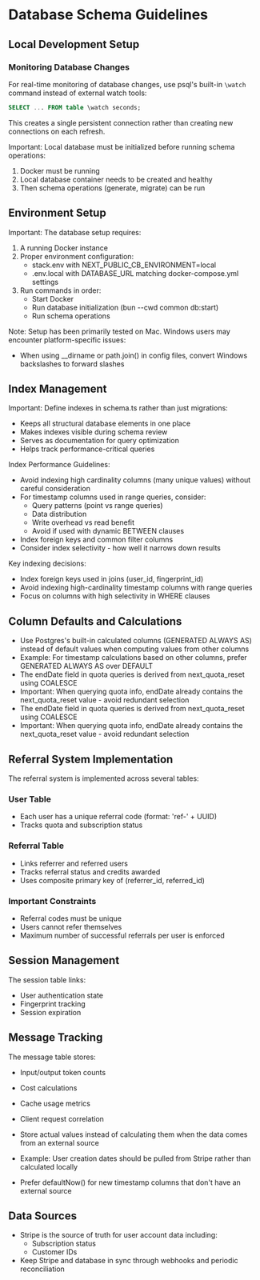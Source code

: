 # Database Schema Guidelines

## Local Development Setup

### Monitoring Database Changes

For real-time monitoring of database changes, use psql's built-in `\watch` command instead of external watch tools:

```sql
SELECT ... FROM table \watch seconds;
```

This creates a single persistent connection rather than creating new connections on each refresh.

Important: Local database must be initialized before running schema operations:

1. Docker must be running
2. Local database container needs to be created and healthy
3. Then schema operations (generate, migrate) can be run

## Environment Setup

Important: The database setup requires:

1. A running Docker instance
2. Proper environment configuration:
   - stack.env with NEXT_PUBLIC_CB_ENVIRONMENT=local
   - .env.local with DATABASE_URL matching docker-compose.yml settings
3. Run commands in order:
   - Start Docker
   - Run database initialization (bun --cwd common db:start)
   - Run schema operations

Note: Setup has been primarily tested on Mac. Windows users may encounter platform-specific issues:

- When using \_\_dirname or path.join() in config files, convert Windows backslashes to forward slashes

## Index Management

Important: Define indexes in schema.ts rather than just migrations:

- Keeps all structural database elements in one place
- Makes indexes visible during schema review
- Serves as documentation for query optimization
- Helps track performance-critical queries

Index Performance Guidelines:

- Avoid indexing high cardinality columns (many unique values) without careful consideration
- For timestamp columns used in range queries, consider:
  - Query patterns (point vs range queries)
  - Data distribution
  - Write overhead vs read benefit
  - Avoid if used with dynamic BETWEEN clauses
- Index foreign keys and common filter columns
- Consider index selectivity - how well it narrows down results

Key indexing decisions:

- Index foreign keys used in joins (user_id, fingerprint_id)
- Avoid indexing high-cardinality timestamp columns with range queries
- Focus on columns with high selectivity in WHERE clauses

## Column Defaults and Calculations

- Use Postgres's built-in calculated columns (GENERATED ALWAYS AS) instead of default values when computing values from other columns
- Example: For timestamp calculations based on other columns, prefer GENERATED ALWAYS AS over DEFAULT
- The endDate field in quota queries is derived from next_quota_reset using COALESCE
- Important: When querying quota info, endDate already contains the next_quota_reset value - avoid redundant selection
- The endDate field in quota queries is derived from next_quota_reset using COALESCE
- Important: When querying quota info, endDate already contains the next_quota_reset value - avoid redundant selection

## Referral System Implementation

The referral system is implemented across several tables:

### User Table

- Each user has a unique referral code (format: 'ref-' + UUID)
- Tracks quota and subscription status

### Referral Table

- Links referrer and referred users
- Tracks referral status and credits awarded
- Uses composite primary key of (referrer_id, referred_id)

### Important Constraints

- Referral codes must be unique
- Users cannot refer themselves
- Maximum number of successful referrals per user is enforced

## Session Management

The session table links:

- User authentication state
- Fingerprint tracking
- Session expiration

## Message Tracking

The message table stores:

- Input/output token counts
- Cost calculations
- Cache usage metrics
- Client request correlation

- Store actual values instead of calculating them when the data comes from an external source
- Example: User creation dates should be pulled from Stripe rather than calculated locally
- Prefer defaultNow() for new timestamp columns that don't have an external source

## Data Sources

- Stripe is the source of truth for user account data including:
  - Subscription status
  - Customer IDs
- Keep Stripe and database in sync through webhooks and periodic reconciliation
